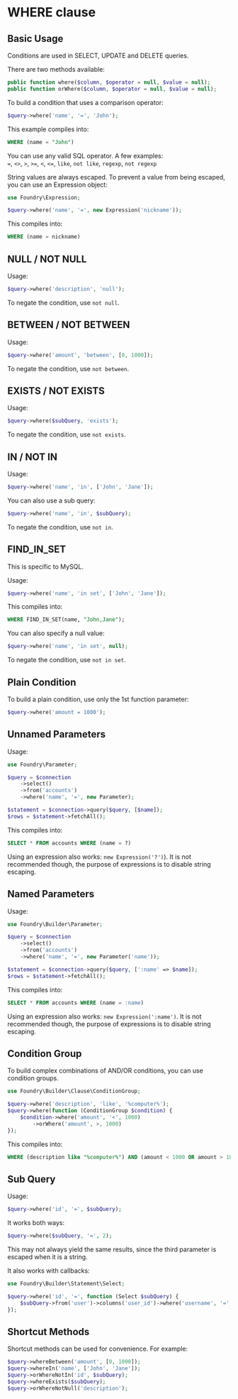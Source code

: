 # WHERE clause

## Basic Usage

Conditions are used in SELECT, UPDATE and DELETE queries.

There are two methods available:

```php
public function where($column, $operator = null, $value = null);
public function orWhere($column, $operator = null, $value = null);
```

To build a condition that uses a comparison operator:

```php
$query->where('name', '=', 'John');
```

This example compiles into:

```sql
WHERE (name = "John")
```

You can use any valid SQL operator. A few examples:  
`=`, `<>`, `>`, `>=`, `<`, `<=`, `like`, `not like`, `regexp`, `not regexp`

String values are always escaped.
To prevent a value from being escaped, you can use an Expression object:

```php
use Foundry\Expression;

$query->where('name', '=', new Expression('nickname'));
```

This compiles into:

```sql
WHERE (name = nickname)
```

## NULL / NOT NULL

Usage:

```php
$query->where('description', 'null');
```

To negate the condition, use `not null`.

## BETWEEN / NOT BETWEEN

Usage:

```php
$query->where('amount', 'between', [0, 1000]);
```

To negate the condition, use `not between`.

## EXISTS / NOT EXISTS

Usage:

```php
$query->where($subQuery, 'exists');
```

To negate the condition, use `not exists`.

## IN / NOT IN

Usage:

```php
$query->where('name', 'in', ['John', 'Jane']);
```

You can also use a sub query:

```php
$query->where('name', 'in', $subQuery);
```

To negate the condition, use `not in`.

## FIND_IN_SET

This is specific to MySQL.

Usage:

```php
$query->where('name', 'in set', ['John', 'Jane']);
```

This compiles into:

```sql
WHERE FIND_IN_SET(name, "John,Jane");
```

You can also specify a null value:

```php
$query->where('name', 'in set', null);
```

To negate the condition, use `not in set`.

## Plain Condition

To build a plain condition, use only the 1st function parameter:

```php
$query->where('amount = 1000');
```

## Unnamed Parameters

Usage:

```php
use Foundry\Parameter;

$query = $connection
    ->select()
    ->from('accounts')
    ->where('name', '=', new Parameter);

$statement = $connection->query($query, [$name]);
$rows = $statement->fetchAll();
```

This compiles into:

```sql
SELECT * FROM accounts WHERE (name = ?)
```

Using an expression also works: `new Expression('?')`).
It is not recommended though, the purpose of expressions is to disable string escaping.

## Named Parameters

Usage:

```php
use Foundry\Builder\Parameter;

$query = $connection
    ->select()
    ->from('accounts')
    ->where('name', '=', new Parameter('name'));

$statement = $connection->query($query, [':name' => $name]);
$rows = $statement->fetchAll();
```

This compiles into:

```sql
SELECT * FROM accounts WHERE (name = :name)
```

Using an expression also works: `new Expression(':name')`.
It is not recommended though, the purpose of expressions is to disable string escaping.

## Condition Group

To build complex combinations of AND/OR conditions, you can use condition groups.

```php
use Foundry\Builder\Clause\ConditionGroup;

$query->where('description', 'like', '%computer%');
$query->where(function (ConditionGroup $condition) {
    $condition->where('amount', '<', 1000)
        ->orWhere('amount', >, 1000)
});
```

This compiles into:

```sql
WHERE (description like "%computer%") AND (amount < 1000 OR amount > 1000)
```

## Sub Query

Usage:

```php
$query->where('id', '=', $subQuery);
```

It works both ways:

```php
$query->where($subQuery, '=', 2);
```

This may not always yield the same results, since the third parameter is escaped when it is a string.

It also works with callbacks:

```php
use Foundry\Builder\Statement\Select;

$query->where('id', '=', function (Select $subQuery) {
    $subQuery->from('user')->columns('user_id')->where('username', '=', 'admin');
});
```

## Shortcut Methods

Shortcut methods can be used for convenience. For example:

```php
$query->whereBetween('amount', [0, 1000]);
$query->whereIn('name', ['John', 'Jane']);
$query->orWhereNotIn('id', $subQuery);
$query->whereExists($subQuery);
$query->orWhereNotNull('description');
```
